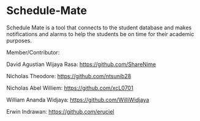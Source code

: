 # Schedule-Mate
Schedule Mate is a tool that connects to the student database and makes notifications and alarms to help the students be on time for their academic purposes.

Member/Contributor:

David Agustian Wijaya Rasa: https://github.com/ShareNime

Nicholas Theodore: https://github.com/ntsunib28

Nicholas Abel Williem: https://github.com/xcL0701

William Ananda Widjaya: https://github.com/WilliWidjaya

Erwin Indrawan: https://github.com/eruciel
